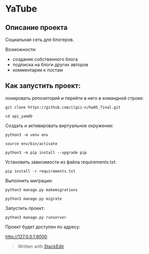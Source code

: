 # YaTube 

## Описание проекта
Социальная сеть для блогеров. 

Возможности:
- создание собственного блога
- подписка на блоги других авторов
- комментарии к постам

## Как запустить проект:

лонировать репозиторий и перейти в него в командной строке:

```
git clone https://github.com/ilgiz-n/hw05_final.git
```

```
cd api_yamdb
```

Cоздать и активировать виртуальное окружение:

```
python3 -m venv env
```

```
source env/bin/activate
```

```
python3 -m pip install --upgrade pip
```

Установить зависимости из файла requirements.txt:

```
pip install -r requirements.txt
```

Выполнить миграции:

```
python3 manage.py makemigrations
```

```
python3 manage.py migrate
```

Запустить проект:

```
python3 manage.py runserver
```

Проект будет доступен по адресу:

http://127.0.0.1:8000







> Written with [StackEdit](https://stackedit.io/).
